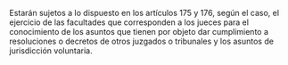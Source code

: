 Estarán sujetos a lo dispuesto en los artículos 175 y 176, según el caso, el ejercicio de las facultades que corresponden a los jueces para el conocimiento de los asuntos que tienen por objeto dar cumplimiento a resoluciones o decretos de otros juzgados o tribunales y los asuntos de jurisdicción voluntaria.

